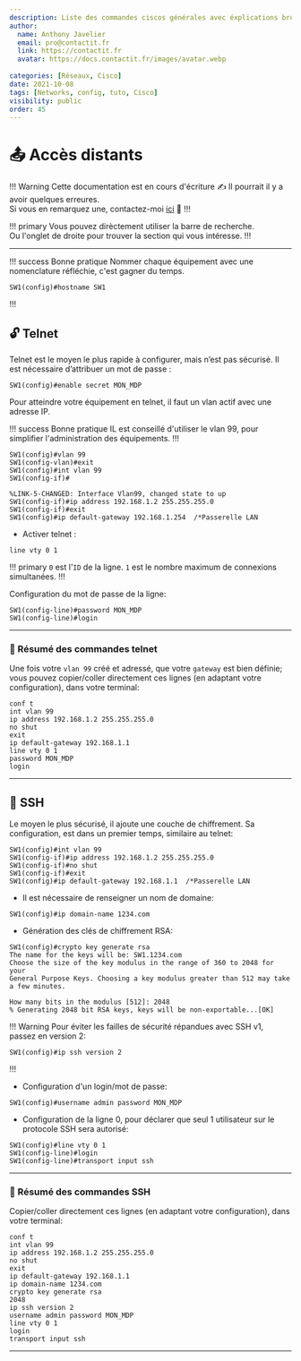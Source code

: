 ```yaml
---
description: Liste des commandes ciscos générales avec éxplications brèves.
author:
  name: Anthony Javelier
  email: pro@contactit.fr
  link: https://contactit.fr
  avatar: https://docs.contactit.fr/images/avatar.webp
  
categories: [Réseaux, Cisco]
date: 2021-10-08
tags: [Networks, config, tuto, Cisco]
visibility: public
order: 45
---
```


# :outbox_tray: Accès distants

!!! Warning Cette documentation est en cours d'écriture :writing_hand:
Il pourrait il y a avoir quelques erreures.  
Si vous en remarquez une, contactez-moi [ici](mailto:pro@contactit.fr) :slightly_smiling_face:
!!!

!!! primary
Vous pouvez dirèctement utiliser la barre de recherche.  
Ou l'onglet de droite pour trouver la section qui vous intéresse.
!!!

---

!!! success Bonne pratique
Nommer chaque équipement avec une nomenclature réfléchie, c'est gagner du temps.
```
SW1(config)#hostname SW1
```
!!!

## :unlock: Telnet

Telnet est le moyen le plus rapide à configurer, mais n’est pas sécurisé.
Il est nécessaire d’attribuer un mot de passe :

```
SW1(config)#enable secret MON_MDP
```

Pour atteindre votre équipement en telnet, il faut un vlan actif avec une adresse IP.

!!! success Bonne pratique
IL est conseillé d'utiliser le vlan 99, pour simplifier l'administration des équipements.
!!!

```
SW1(config)#vlan 99
SW1(config-vlan)#exit
SW1(config)#int vlan 99
SW1(config-if)#

%LINK-5-CHANGED: Interface Vlan99, changed state to up
SW1(config-if)#ip address 192.168.1.2 255.255.255.0
SW1(config-if)#exit
SW1(config)#ip default-gateway 192.168.1.254  /*Passerelle LAN
```

- Activer telnet :

``` SW1(config)# 
line vty 0 1
```

!!! primary
`0` est l'`ID` de la ligne.
`1` est le nombre maximum de connexions simultanées.
!!!

Configuration du mot de passe de la ligne:

```
SW1(config-line)#password MON_MDP
SW1(config-line)#login
```

----

### :bookmark_tabs: Résumé des commandes telnet

Une fois votre `vlan 99` créé et adressé, que votre `gateway` est bien définie;  
vous pouvez copier/coller directement ces lignes (en adaptant votre configuration), dans votre terminal:

```
conf t
int vlan 99
ip address 192.168.1.2 255.255.255.0
no shut
exit
ip default-gateway 192.168.1.1
line vty 0 1
password MON_MDP
login
```

---

## :closed_lock_with_key: SSH

Le moyen le plus sécurisé, il ajoute une couche de chiffrement.
Sa configuration, est dans un premier temps, similaire au telnet:

```
SW1(config)#int vlan 99
SW1(config-if)#ip address 192.168.1.2 255.255.255.0
SW1(config-if)#no shut
SW1(config-if)#exit
SW1(config)#ip default-gateway 192.168.1.1  /*Passerelle LAN
```

- Il est nécessaire de renseigner un nom de domaine:

```
SW1(config)#ip domain-name 1234.com
```

- Génération des clés de chiffrement RSA:

```
SW1(config)#crypto key generate rsa
The name for the keys will be: SW1.1234.com
Choose the size of the key modulus in the range of 360 to 2048 for your
General Purpose Keys. Choosing a key modulus greater than 512 may take
a few minutes.

How many bits in the modulus [512]: 2048
% Generating 2048 bit RSA keys, keys will be non-exportable...[OK]
```

!!! Warning
Pour éviter les failles de sécurité répandues avec SSH v1, passez en version 2:
```
SW1(config)#ip ssh version 2
```
!!!

- Configuration d'un login/mot de passe:

```
SW1(config)#username admin password MON_MDP
```

- Configuration de la ligne 0, pour déclarer que seul 1 utilisateur sur le protocole SSH sera autorisé:

```
SW1(config)#line vty 0 1
SW1(config-line)#login
SW1(config-line)#transport input ssh
```

---

### :bookmark_tabs: Résumé des commandes SSH

Copier/coller directement ces lignes (en adaptant votre configuration), dans votre terminal:

```
conf t
int vlan 99
ip address 192.168.1.2 255.255.255.0
no shut
exit
ip default-gateway 192.168.1.1
ip domain-name 1234.com
crypto key generate rsa
2048
ip ssh version 2
username admin password MON_MDP
line vty 0 1
login
transport input ssh
```

----





























